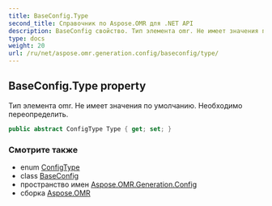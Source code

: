 ```yaml
---
title: BaseConfig.Type
second_title: Справочник по Aspose.OMR для .NET API
description: BaseConfig свойство. Тип элемента omr. Не имеет значения по умолчанию. Необходимо переопределить.
type: docs
weight: 20
url: /ru/net/aspose.omr.generation.config/baseconfig/type/
---
```

## BaseConfig.Type property

Тип элемента omr. Не имеет значения по умолчанию. Необходимо переопределить.

```csharp
public abstract ConfigType Type { get; set; }
```

### Смотрите также

* enum [ConfigType](../../../aspose.omr.generation.config.enums/configtype/)
* class [BaseConfig](../)
* пространство имен [Aspose.OMR.Generation.Config](../../baseconfig/)
* сборка [Aspose.OMR](../../../)



